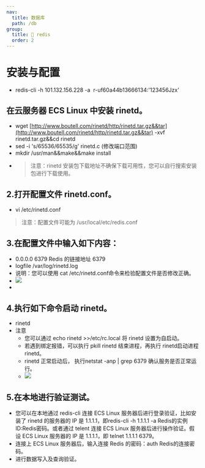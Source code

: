 ```yaml
---
nav:
  title: 数据库
  path: /db
group:
  title: 💊 redis
  order: 2
---
```


# 安装与配置

- redis-cli -h 101.132.156.228 -a  r-uf60a44b13666134:'123456Jzx'
## 在云服务器 ECS Linux 中安装 rinetd。

   - wget [http://www.boutell.com/rinetd/http/rinetd.tar.gz&&tar](http://www.boutell.com/rinetd/http/rinetd.tar.gz&&tar) -xvf rinetd.tar.gz&&cd rinetd
   - sed -i 's/65536/65535/g' rinetd.c (修改端口范围)
   - mkdir /usr/man&&make&&make install
   - > 注意：rinetd 安装包下载地址不确保下载可用性，您可以自行搜索安装包进行下载使用。
## 2.打开配置文件 rinetd.conf。

   - vi /etc/rinetd.conf
> 注意：配置文件可能为 /usr/local/etc/redis.conf

## 3.在配置文件中输入如下内容：

   - 0.0.0.0 6379 Redis 的链接地址 6379
   - logfile /var/log/rinetd.log
   - 说明：您可以使用 cat /etc/rinetd.conf命令来检验配置文件是否修改正确。
   - ![](https://cdn.nlark.com/yuque/0/2020/jpeg/195884/1597937067295-ee517e33-e17f-4d26-bfce-f262d66758bd.jpeg#height=47&id=nkYr8&originHeight=47&originWidth=647&originalType=binary&ratio=1&size=0&status=done&style=none&width=647)
   - 

## 4.执行如下命令启动 rinetd。

   - rinetd
   - 注意
      - 您可以通过 echo rinetd >>/etc/rc.local 将 rinetd 设置为自启动。
      - 若遇到绑定报错，可以执行 pkill rinetd 结束进程，再执行 rinetd启动进程 rinetd。
      - rinetd 正常启动后， 执行netstat -anp | grep 6379 确认服务是否正常运行。
      - ![](https://cdn.nlark.com/yuque/0/2020/jpeg/195884/1597937067341-f158e903-fe66-4375-95ff-cfeda4b2a232.jpeg#height=61&id=jafrb&originHeight=61&originWidth=980&originalType=binary&ratio=1&size=0&status=done&style=none&width=980)
## 5.在本地进行验证测试。

   - 您可以在本地通过 redis-cli 连接 ECS Linux 服务器后进行登录验证，比如安装了 rinetd 的服务器的 IP 是 1.1.1.1，即redis-cli -h 1.1.1.1 -a Redis的实例ID:Redis密码。或者通过 telent 连接 ECS Linux 服务器后进行操作验证。假设 ECS Linux 服务器的 IP 是 1.1.1.1，即 telnet 1.1.1.1 6379。
   - 连接上 ECS Linux 服务器后，输入连接 Redis 的密码：auth Redis的连接密码。
   - 进行数据写入及查询验证。
